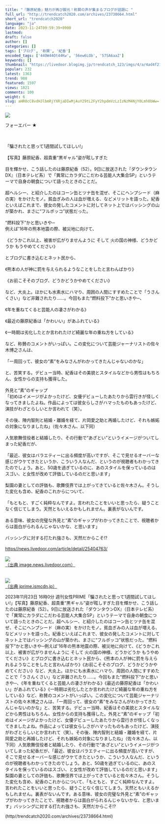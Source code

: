 ```yaml
---
title: "『藤原紀香』魅力が再び脚光！称賛の声が集まるブログが話題に "
full_url: "http://trendcatch2020.com/archives/23738664.html"
short_url: "trendcatch2020"
language: "ja"
date: 2023-11-24T09:59:39+0900
lastmod: 
draft: false
author: []
categories: []
tags: ['ブログ', '称賛', '紀香']
encoded_tags: ['44OW44Ot44Kw', '56ew6LOb', '57SA6aaZ']
keywords: []
thumbnail: "https://livedoor.blogimg.jp/trendcatch_123/imgs/4/a/4ad4f21c.jpg"
popular: 232
latest: 1363
trend: 988
featured: 1597
views: 1821
comments: 100
weight: 6
slug: aHR0cC8vdHJlbmRjYXRjaDIwMjAuY29tL2FyY2hpdmVzLzIzNzM4NjY0Lmh0bWw=
---
```


![](https://livedoor.blogimg.jp/trendcatch_123/imgs/4/a/4ad4f21c.jpg)

<div><p>フォーエバー ★ </p><br> <br> 「騙されたと思って1週間試してほしい!」 <br> <br> 【写真】藤原紀香、超貴重“黒ギャル”姿が眩しすぎた <br> <br> 目を輝かせ、こう話したのは藤原紀香（52）。9日に放送された『ダウンタウンDX』（日本テレビ系）で「異常にカラダにこだわる芸能人大集合SP」というテーマで自身の朝食について語ったときのことだ。 <br> <br> 超ヘルシー、と紹介したのはコーン缶とツナ缶を混ぜ、そこにヘンプシード（麻の実）をかけたモノ。貧血ぎみの人は血が増える、などメリットを語った。紀香といえばこれまで、彼女の発したコメントに対してネット上ではバッシングの山が築かれ、まさに“フルボッコ”状態だった。 <br> <br> “燃料投下”かと思いきや─ <br> 例えば'16年の熊本地震の際、被災地に向けて、 <br> <br> 《どうかこれ以上、被害が広がりませんように そして 火の国の神様、どうかどうか もうやめてください》 <br> <br> とブログに書き込むとネット民から、 <br> <br> 《熊本の人が神に罰を与えられるようなことをしたと言わんばかり》 <br> <br> 《お前こそそのブログ、どうかどうかやめてください》 <br> <br> など、大炎上。ほかにも水素水にハマり、周囲の人間にすすめたことで「うさんくさい」など非難されたり……。今回もまた“燃料投下”かと思いきや─、 <br> <br> 《年を重ねてくると芸能人の凄さがわかる》 <br> <br> 《最近の藤原紀香は「かわいい」があふれている》 <br> <br> 《一時期は劣化したとか言われたけど綺麗な年の重ね方をしている》 <br> <br> など、称賛のコメントがいっぱい。この変化について芸能ジャーナリストの佐々木博之さんは、 <br> <br> 「一周回って、彼女の“素”をみなさんがわかってきたんじゃないのかな」 <br> <br> と、苦笑する。デビュー当時、紀香はその美貌とスタイルなどから男性はもちろん、女性からの支持も獲得した。 <br> <br> 外見と“素”のギャップ <br> 「初めはイメージがよかったけど、女優デビューしたあたりから雲行きが怪しくなってきましたよね。作品によっては彼女らしさがハマったものもあったけど、演技がわざとらしいとか言われて（笑）。 <br> <br> その後、陣内智則と結婚・離婚を経て、片岡愛之助と再婚したけど、それも嫉妬の対象になりましたね」（佐々木さん、以下同） <br> <br> 人気歌舞伎役者と結婚したり、その行動で“あざとい”というイメージがついてしまった紀香だが、 <br> <br> 「最近、彼女はバラエティーに出る頻度が高いですが、そこで見せるオーバーな感じがウケてきたというか、こういう人なんだ、というのが視聴者もわかってきたのでしょう。あと、50歳を過ぎているのに、あのスタイルを保っているのはスゴい、と女性が改めて評価しているのだと思います」 <br> <br> 梨園の妻としての評価も、歌舞伎界では上がってきていると佐々木さん。そうした変化も含め、紀香のこれからについて、 <br> <br> 「もともと、すごく純粋なんですよ。言われたことをいいと思ったら、疑うことなく信じてしまう。天然ともいえるかもしれません。裏表がないんです。 <br> <br> ある意味、彼女の完璧な外見と“素”のギャップがわかってきたことで、視聴者からは面白がられるんじゃないかな、と思います」 <br> <br> バッシングに対する打たれ強さも、天然だからこそ!? <br> <br> <a target='_blank' href='https//news.livedoor.com/article/detail/25404763/'>https//news.livedoor.com/article/detail/25404763/</a> <br> <br> <a href='https//image.news.livedoor.com/newsimage/stf/f/e/fe8bc_1462_4cce40a5_789eee77.jpg' target='_blank' class='' id='img_1_1'><img src='https//livedoor.blogimg.jp/trendcatch_123/imgs/3/e/3e1daee6.jpg'><br>（出典 image.news.livedoor.com）<br></a> <br> <br> <a href='https//jprime.ismcdn.jp/mwimgs/d/f/700mw/img_dffc2b68bb8812d3c05f207992f876271585059.jpg' target='_blank' class='' id='img_1_2'><img src='https//livedoor.blogimg.jp/trendcatch_123/imgs/1/7/17029b4a.jpg'><br>（出典 jprime.ismcdn.jp）<br></a> <p>2023年11月23日 16時0分 週刊女性PRIME「騙されたと思って1週間試してほしい!」【写真】藤原紀香、超貴重“黒ギャル”姿が眩しすぎた目を輝かせ、こう話したのは藤原紀香（52）。9日に放送された『ダウンタウンDX』（日本テレビ系）で「異常にカラダにこだわる芸能人大集合SP」というテーマで自身の朝食について語ったときのことだ。超ヘルシー、と紹介したのはコーン缶とツナ缶を混ぜ、そこにヘンプシード（麻の実）をかけたモノ。貧血ぎみの人は血が増える、などメリットを語った。紀香といえばこれまで、彼女の発したコメントに対してネット上ではバッシングの山が築かれ、まさに“フルボッコ”状態だった。“燃料投下”かと思いきや─例えば'16年の熊本地震の際、被災地に向けて、《どうかこれ以上、被害が広がりませんように そして 火の国の神様、どうかどうか もうやめてください》とブログに書き込むとネット民から、《熊本の人が神に罰を与えられるようなことをしたと言わんばかり》《お前こそそのブログ、どうかどうかやめてください》など、大炎上。ほかにも水素水にハマり、周囲の人間にすすめたことで「うさんくさい」など非難されたり……。今回もまた“燃料投下”かと思いきや─、《年を重ねてくると芸能人の凄さがわかる》《最近の藤原紀香は「かわいい」があふれている》《一時期は劣化したとか言われたけど綺麗な年の重ね方をしている》など、称賛のコメントがいっぱい。この変化について芸能ジャーナリストの佐々木博之さんは、「一周回って、彼女の“素”をみなさんがわかってきたんじゃないのかな」と、苦笑する。デビュー当時、紀香はその美貌とスタイルなどから男性はもちろん、女性からの支持も獲得した。外見と“素”のギャップ「初めはイメージがよかったけど、女優デビューしたあたりから雲行きが怪しくなってきましたよね。作品によっては彼女らしさがハマったものもあったけど、演技がわざとらしいとか言われて（笑）。その後、陣内智則と結婚・離婚を経て、片岡愛之助と再婚したけど、それも嫉妬の対象になりましたね」（佐々木さん、以下同）人気歌舞伎役者と結婚したり、その行動で“あざとい”というイメージがついてしまった紀香だが、「最近、彼女はバラエティーに出る頻度が高いですが、そこで見せるオーバーな感じがウケてきたというか、こういう人なんだ、というのが視聴者もわかってきたのでしょう。あと、50歳を過ぎているのに、あのスタイルを保っているのはスゴい、と女性が改めて評価しているのだと思います」梨園の妻としての評価も、歌舞伎界では上がってきていると佐々木さん。そうした変化も含め、紀香のこれからについて、「もともと、すごく純粋なんですよ。言われたことをいいと思ったら、疑うことなく信じてしまう。天然ともいえるかもしれません。裏表がないんです。ある意味、彼女の完璧な外見と“素”のギャップがわかってきたことで、視聴者からは面白がられるんじゃないかな、と思います」バッシングに対する打たれ強さも、天然だからこそ!?</p></div>

(http//trendcatch2020.com/archives/23738664.html)
